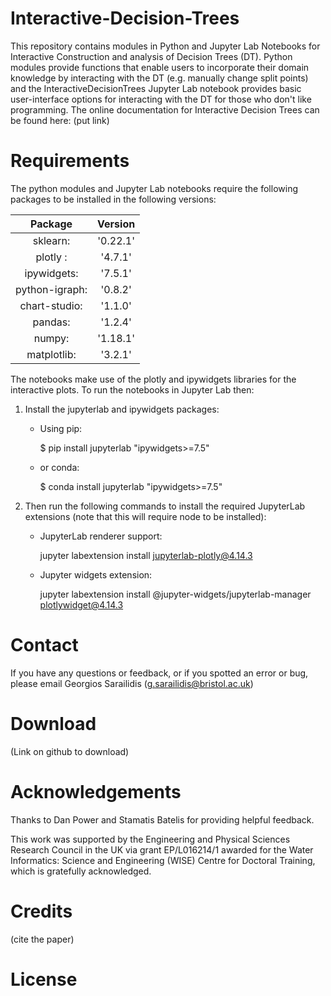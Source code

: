 # Interactive-Decision-Trees
This repository contains modules in Python and Jupyter Lab Notebooks for Interactive Construction and analysis of Decision Trees (DT). Python modules provide functions that enable users to incorporate their domain knowledge by interacting with the DT (e.g. manually change split points) and the InteractiveDecisionTrees Jupyter Lab notebook provides basic user-interface options for interacting with the DT for those who don't like programming. The online documentation for Interactive Decision Trees can be found here: (put link)


# Requirements

The python modules and Jupyter Lab notebooks require the following packages to be installed in the following versions:

|Package      |   Version |
|:-----------:|:---------:|    
|sklearn:     |  '0.22.1' |
|plotly :     |   '4.7.1' | 
|ipywidgets:  |   '7.5.1' |  
|python-igraph:      |   '0.8.2' |
|chart-studio:|   '1.1.0' |
|pandas:      |   '1.2.4' |
|numpy:       |  '1.18.1' |
|matplotlib:  |   '3.2.1' |

The notebooks make use of the plotly and ipywidgets libraries for the interactive plots. To run the notebooks in Jupyter Lab then:

1) Install the jupyterlab and ipywidgets packages:

    - Using pip:
        
        $ pip install jupyterlab "ipywidgets>=7.5"

    - or conda:

        $ conda install jupyterlab "ipywidgets>=7.5"

2) Then run the following commands to install the required JupyterLab extensions (note that this will require node to be installed):

    - JupyterLab renderer support:
    
        jupyter labextension install jupyterlab-plotly@4.14.3

    - Jupyter widgets extension:
    
        jupyter labextension install @jupyter-widgets/jupyterlab-manager plotlywidget@4.14.3



# Contact
If you have any questions or feedback, or if you spotted an error or bug, please email Georgios Sarailidis (g.sarailidis@bristol.ac.uk)

# Download
(Link on github to download)

# Acknowledgements
Thanks to Dan Power and Stamatis Batelis for providing helpful feedback.

This work was supported by the Engineering and Physical Sciences Research Council in the UK via grant EP/L016214/1 awarded for the Water Informatics: Science and Engineering (WISE) Centre for Doctoral Training, which is gratefully acknowledged.

# Credits
(cite the paper)

# License
